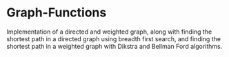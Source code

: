 # Graph-Functions
Implementation of a directed and weighted graph, along with finding the shortest path in a directed graph using breadth first search, and finding the shortest path in a weighted graph with Dikstra and Bellman Ford algorithms.
